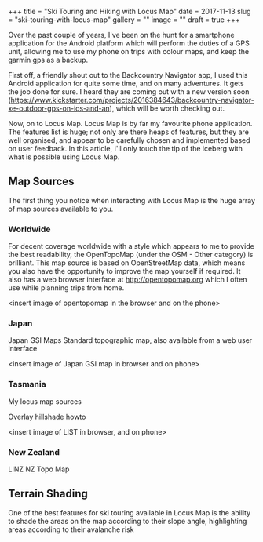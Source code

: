 +++
title = "Ski Touring and Hiking with Locus Map"
date = 2017-11-13
slug = "ski-touring-with-locus-map"
gallery = ""
image = ""
draft = true
+++

Over the past couple of years, I've been on the hunt for a smartphone
application for the Android platform which will perform the duties of a
GPS unit, allowing me to use my phone on trips with colour maps, and
keep the garmin gps as a backup.

First off, a friendly shout out to the Backcountry Navigator app, I used
this Android application for quite some time, and on many adventures. It
gets the job done for sure. I heard they are coming out with a new
version soon
(<https://www.kickstarter.com/projects/2016384643/backcountry-navigator-xe-outdoor-gps-on-ios-and-an>),
which will be worth checking out.

Now, on to Locus Map. Locus Map is by far my favourite phone
application. The features list is huge; not only are there heaps of
features, but they are well organised, and appear to be carefully chosen
and implemented based on user feedback. In this article, I'll only touch
the tip of the iceberg with what is possible using Locus Map.

## Map Sources

The first thing you notice when interacting with Locus Map is the huge
array of map sources available to you.

### Worldwide

For decent coverage worldwide with a style which appears to me to
provide the best readability, the OpenTopoMap (under the OSM - Other
category) is brilliant. This map source is based on OpenStreetMap data,
which means you also have the opportunity to improve the map yourself if
required. It also has a web browser interface at
<http://opentopomap.org> which I often use while planning trips from
home.

\<insert image of opentopomap in the browser and on the phone\>

### Japan

Japan GSI Maps Standard topographic map, also available from a web user
interface

\<insert image of Japan GSI map in browser and on phone\>

### Tasmania

My locus map sources

Overlay hillshade howto

\<insert image of LIST in browser, and on phone\>

### New Zealand

LINZ NZ Topo Map

## Terrain Shading

One of the best features for ski touring available in Locus Map is the
ability to shade the areas on the map according to their slope angle,
highlighting areas according to their avalanche risk
